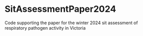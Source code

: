 # SitAssessmentPaper2024
Code supporting the paper for the winter 2024 sit assessment of respiratory pathogen activity in Victoria
